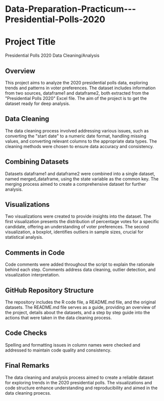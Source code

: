 # Data-Preparation-Practicum---Presidential-Polls-2020

# Project Title

Presidential Polls 2020 Data Cleaning/Analysis

## Overview

This project aims to analyze the 2020 presidential polls data, exploring trends and patterns in voter preferences. The dataset includes information from two sources, dataframe1 and dataframe2, both extracted from the "Presidential Polls 2020" Excel file. The aim of the project is to get the dataset ready for deep analysis.

## Data Cleaning

The data cleaning process involved addressing various issues, such as converting the "start date" to a numeric date format, handling missing values, and converting relevant columns to the appropriate data types. The cleaning methods were chosen to ensure data accuracy and consistency.

## Combining Datasets

Datasets dataframe1 and dataframe2 were combined into a single dataset, named merged_dataframe, using the state variable as the common key. The merging process aimed to create a comprehensive dataset for further analysis.

## Visualizations

Two visualizations were created to provide insights into the dataset. The first visualization presents the distribution of percentage votes for a specific candidate, offering an understanding of voter preferences. The second visualization, a boxplot, identifies outliers in sample sizes, crucial for statistical analysis.

## Comments in Code

Code comments were added throughout the script to explain the rationale behind each step. Comments address data cleaning, outlier detection, and visualization interpretation.

## GitHub Repository Structure

The repository includes the R code file, a README.md file, and the original datasets. The README.md file serves as a guide, providing an overview of the project, details about the datasets, and a step by step guide into the actions that were taken in the data cleaning process.

## Code Checks

Spelling and formatting issues in column names were checked and addressed to maintain code quality and consistency.

## Final Remarks

The data cleaning and analysis process aimed to create a reliable dataset for exploring trends in the 2020 presidential polls. The visualizations and code structure enhance understanding and reproducibility and aimed in the data cleaning proecss. 

